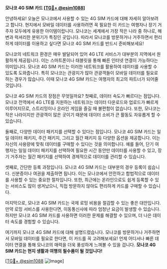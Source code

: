 **모나코 4G SIM 카드 [[TG💪+ @esim1088](https://t.me/s/esim1088)]**

안녕하세요! 오늘은 모나코에서 사용할 수 있는 4G SIM 카드에 대해 자세히 알아보려고 합니다. 현지에서 모바일 데이터를 사용하려면 꼭 필요한 이 카드는 여행자나 장기 거주자 모두에게 유용한 아이템이랍니다. 모나코는 세계에서 가장 작은 나라 중 하나로, 해변과 럭셔리한 분위기가 특징인 곳입니다. 따라서 모나코를 방문하거나 거주하면서 편리하게 데이터를 이용하고 싶다면 모나코 4G SIM 카드를 반드시 준비해보세요!

모나코의 네트워크 환경은 매우 발달되어 있어 4G LTE 서비스가 대부분의 지역에서 원활하게 제공됩니다. 이는 스마트폰이나 태블릿을 통해 빠른 인터넷 연결이 가능하다는 의미입니다. 모나코 4G SIM 카드는 이러한 네트워크를 활용하여 데이터를 사용할 수 있도록 도와줍니다. 특히 모나코는 관광지가 많아 관광객들이 모바일 데이터를 필요로 하는 경우가 많습니다. 이때 모나코 4G SIM 카드는 여행자의 최고의 파트너가 되어줄 것입니다.

모나코 4G SIM 카드의 장점은 무엇일까요? 첫째로, 데이터 속도가 빠르다는 점입니다. 모나코 전역에서 4G LTE를 지원하는 네트워크는 데이터 다운로드와 업로드가 빠르게 이루어지므로, 스트리밍이나 온라인 게임을 즐길 때 불편함이 없습니다. 또한, 모나코는 작은 나라이지만 관광객이 많은 곳이기 때문에 데이터 소비가 큰 활동도 자유롭게 할 수 있습니다.

둘째로, 다양한 데이터 패키지를 선택할 수 있다는 점입니다. 모나코 4G SIM 카드는 일일 데이터 패키지, 주간 패키지, 그리고 월간 패키지 등 다양한 옵션을 제공합니다. 이는 자신의 사용량에 맞춰 데이터를 구매할 수 있다는 것을 의미합니다. 예를 들어, 단기 여행자는 일일 데이터 패키지를 선택하여 필요한 시간 동안만 데이터를 사용할 수 있고, 장기 거주자는 월간 패키지를 선택하여 경제적으로 데이터를 관리할 수 있습니다.

셋째로, 간단한 등록 과정입니다. 모나코 4G SIM 카드는 대부분의 경우 등록이 쉽습니다. 신분증이나 여권을 제출하면 됩니다. 이는 모나코에서 안전하고 합법적으로 데이터를 사용할 수 있는 중요한 절차입니다. 또한, 최근에는 온라인으로도 쉽게 등록할 수 있는 서비스도 많이 생겨났으니, 직접 방문하지 않아도 편리하게 카드를 구매할 수 있습니다.

마지막으로, 모나코 4G SIM 카드는 국제 로밍 비용을 절감할 수 있는 좋은 대안입니다. 만약 로밍 서비스를 사용한다면, 이동통신사에 따라 엄청난 요금이 발생할 수 있습니다. 하지만 모나코 4G SIM 카드를 사용하면 이러한 문제를 해결할 수 있으며, 더 나은 데이터 속도를 경험할 수 있습니다.

여기까지 모나코 4G SIM 카드에 대해 설명드렸습니다. 모나코를 방문하거나 거주하면서 모바일 데이터를 필요로 한다면, 이 카드를 꼭 고려해보세요! 언제 어디서나 빠른 데이터 연결을 통해 모나코의 매력을 더욱 풍성하게 느껴볼 수 있을 겁니다. **모나코 4G SIM 카드는 현지 생활과 여행의 필수품이 될 것입니다!**

[[TG💪+ @esim1088](https://t.me/s/esim1088) ![Image](https://i.postimg.cc/Y0z9fWf4/image.png)]